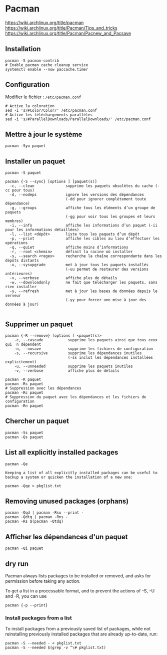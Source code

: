 # Pacman

https://wiki.archlinux.org/title/pacman
https://wiki.archlinux.org/title/Pacman/Tips_and_tricks
https://wiki.archlinux.org/title/Pacman/Pacnew_and_Pacsave

## Installation
```
pacman -S pacman-contrib
# Enable pacman cache cleanup service
systemctl enable --now paccache.timer
```

## Configuration
Modifier le fichier : `/etc/pacman.conf`
```
# Active la coloration
sed -i 's/#Color/Color/' /etc/pacman.conf
# Active les téléchargements parallèles
sed -i 's/#ParallelDownloads/ParallelDownloads/' /etc/pacman.conf
```

## Mettre à jour le système
```
pacman -Syu paquet
```

## Installer un paquet
```
pacman -S paquet

pacman {-S --sync} [options ] [paquet(s)]
  -c, --clean              supprime les paquets obsolètes du cache (-cc pour tous)
  -d, --nodeps             ignore les versions des dépendances
                           (-dd pour ignorer complètement toute dépendance)
  -g, --groups             affiche tous les éléments d’un groupe de paquets
                           (-gg pour voir tous les groupes et leurs membres)
  -i, --info               affiche les informations d’un paquet (-ii pour les informations détaillées)
  -l, --list <dépôt>       liste tous les paquets d’un dépôt
  -p, --print              affiche les cibles au lieu d’effectuer les opérations
  -q, --quiet              affiche moins d’informations
  -r, --root <chemin>      définit la racine où installer
  -s, --search <regex>     recherche la chaîne correspondante dans les dépôts distants
  -u, --sysupgrade         met à jour tous les paquets installés
                           (-uu permet de restaurer des versions antérieures)
  -v, --verbose            affiche plus de détails
  -w, --downloadonly       ne fait que télécharger les paquets, sans rien installer
  -y, --refresh            met à jour les bases de données depuis le serveur
                           (-yy pour forcer une mise à jour des données à jour)


```

## Supprimer un paquet
```
pacman {-R --remove} [options ] <paquet(s)>
	-c, --cascade			supprime les paquets ainsi que tous ceux qui  n dépendent
	-n, --nosave			supprime les fichiers de configuration
	-s, --recursive			supprime les dépendances inutiles
							(-ss inclut les dépendances installées explicitement)
	-u, --unneeded			supprime les paquets inutiles
	-v, --verbose			affiche plus de détails

pacman -R paquet
pacman -Rs paquet
# Suppression avec les dépendances
pacman -Rc paquet
# Suppression du paquet avec les dépendances et les fichiers de configuration
pacman -Rn paquet
```

## Chercher un paquet
```
pacman -Ss paquet
pacman -Qs paquet
```

## List all explicitly installed packages
```
pacman -Qe

Keeping a list of all explicitly installed packages can be useful to backup a system or quicken the installation of a new one:

pacman -Qqe > pkglist.txt
```

## Removing unused packages (orphans)
```
pacman -Qqd | pacman -Rsu --print -
pacman -Qdtq | pacman -Rns -
pacman -Rs $(pacman -Qtdq)
```

## Afficher les dépendances d'un paquet
```
pacman -Qi paquet
```

## dry run

Pacman always lists packages to be installed or removed, and asks for permission before taking any action.

To get a list in a processable format, and to prevent the actions of -S, -U and -R, you can use
```
pacman {-p --print}
```

### Install packages from a list

To install packages from a previously saved list of packages, while not reinstalling previously installed packages that are already up-to-date, run:
```
pacman -S --needed - < pkglist.txt
pacman -S --needed $(grep -v ^\# pkglist.txt)


```

